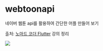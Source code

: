 # webtoonapi

네이버 웹툰 api를 활용하여 간단한 어플 만들어 보기

출처: [노마드 코더 Flutter](https://nomadcoders.co/flutter-for-beginners/lobby) 강의 정리

<img src="https://user-images.githubusercontent.com/34737952/216028985-e70eb6e7-ac22-4b09-b27e-759a3cf5be6d.mp4">
